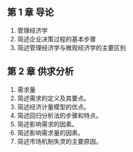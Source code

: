 ## 第 1 章 导论

1. 管理经济学
2. 简述企业决策过程的基本步骤
3. 简述管理经济学与微观经济学的主要区别

## 第 2 章 供求分析

1. 需求量
2. 简述需求的定义及其要点。
3. 简述经济计量模型的优点。
4. 简述回归分析法的步骤和特点。
5. 简述影响需求的因素。
6. 简述影响需求量的因素。
7. 简述市场机制失灵的主要原因。
